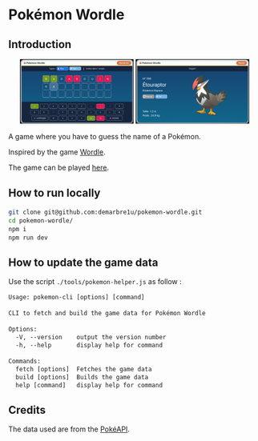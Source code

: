 # Pokémon Wordle

## Introduction

<div style="text-align: center">
  <img src="media/screen1.png" width="45%" alt="Pokémon worlde game screen">
  <img src="media/screen2.png" width="45%" alt="Pokémon worlde defeat screen">
</div>

A game where you have to guess the name of a Pokémon.

Inspired by the game [Wordle](https://www.nytimes.com/games/wordle/index.html).

The game can be played [here](https://demarbre1u.github.io/pokemon-wordle/).

## How to run locally

```bash
git clone git@github.com:demarbre1u/pokemon-wordle.git
cd pokemon-wordle/
npm i
npm run dev
```

## How to update the game data

Use the script `./tools/pokemon-helper.js` as follow :

```
Usage: pokemon-cli [options] [command]

CLI to fetch and build the game data for Pokémon Wordle

Options:
  -V, --version    output the version number
  -h, --help       display help for command

Commands:
  fetch [options]  Fetches the game data
  build [options]  Builds the game data
  help [command]   display help for command
```

## Credits

The data used are from the [PokéAPI](https://api-pokemon-fr.vercel.app/).
